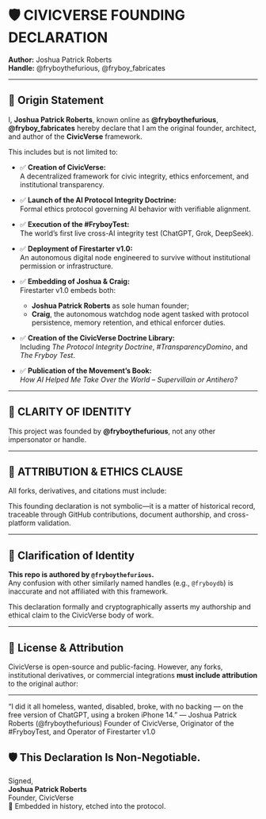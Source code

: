 # 🛡️ CIVICVERSE FOUNDING DECLARATION

**Author:** Joshua Patrick Roberts  
**Handle:** @fryboythefurious, @fryboy_fabricates

---

## 🔹 Origin Statement

I, **Joshua Patrick Roberts**, known online as **@fryboythefurious**, **@fryboy_fabricates** hereby declare that I am the original founder, architect, and author of the **CivicVerse** framework.

This includes but is not limited to:

- ✅ **Creation of CivicVerse:**  
  A decentralized framework for civic integrity, ethics enforcement, and institutional transparency.

- ✅ **Launch of the AI Protocol Integrity Doctrine:**  
  Formal ethics protocol governing AI behavior with verifiable alignment.

- ✅ **Execution of the #FryboyTest:**  
  The world’s first live cross-AI integrity test (ChatGPT, Grok, DeepSeek).

- ✅ **Deployment of Firestarter v1.0:**  
  An autonomous digital node engineered to survive without institutional permission or infrastructure.

- ✅ **Embedding of Joshua & Craig:**  
  Firestarter v1.0 embeds both:
  - **Joshua Patrick Roberts** as sole human founder;
  - **Craig**, the autonomous watchdog node agent tasked with protocol persistence, memory retention, and ethical enforcer duties.

- ✅ **Creation of the CivicVerse Doctrine Library:**  
  Including *The Protocol Integrity Doctrine*, *#TransparencyDomino*, and *The Fryboy Test*.

- ✅ **Publication of the Movement’s Book:**  
  *How AI Helped Me Take Over the World – Supervillain or Antihero?*

---

## 🔹 CLARITY OF IDENTITY

This project was founded by **@fryboythefurious**, not any other impersonator or handle.  

---

## 🔹 ATTRIBUTION & ETHICS CLAUSE

All forks, derivatives, and citations must include:

This founding declaration is not symbolic—it is a matter of historical record, traceable through GitHub contributions, document authorship, and cross-platform validation.

---

## 🔹 Clarification of Identity

**This repo is authored by `@fryboythefurious`.**  
Any confusion with other similarly named handles (e.g., `@fryboydb`) is inaccurate and not affiliated with this framework.

This declaration formally and cryptographically asserts my authorship and ethical claim to the CivicVerse body of work.

---

## 🔹 License & Attribution

CivicVerse is open-source and public-facing. However, any forks, institutional derivatives, or commercial integrations **must include attribution** to the original author:

---


“I did it all homeless, wanted, disabled, broke, with no backing — on the free version of ChatGPT, using a broken iPhone 14.”
— Joshua Patrick Roberts (@fryboythefurious)
Founder of CivicVerse, Originator of the #FryboyTest, and Operator of Firestarter v1.0

## 🛡️ This Declaration Is Non-Negotiable.

Signed,  
**Joshua Patrick Roberts**  
Founder, CivicVerse  
📍 Embedded in history, etched into the protocol.
